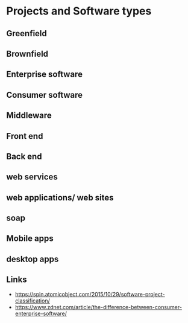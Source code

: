 # Projects and Software types

## Greenfield

## Brownfield

## Enterprise software

## Consumer software

## Middleware

## Front end

## Back end

## web services

## web applications/ web sites

## soap

## Mobile apps

## desktop apps

## Links

- https://spin.atomicobject.com/2015/10/29/software-project-classification/
- https://www.zdnet.com/article/the-difference-between-consumer-enterprise-software/
